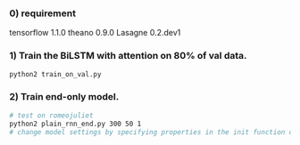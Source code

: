 ### 0) requirement
tensorflow 1.1.0 theano 0.9.0 Lasagne 0.2.dev1
### 1) Train the BiLSTM with attention on 80% of val data.

```bash
python2 train_on_val.py
```

### 2) Train end-only model.

```bash
# test on romeojuliet 
python2 plain_rnn_end.py 300 50 1
# change model settings by specifying properties in the init function of Hierachi_RNN class
```
